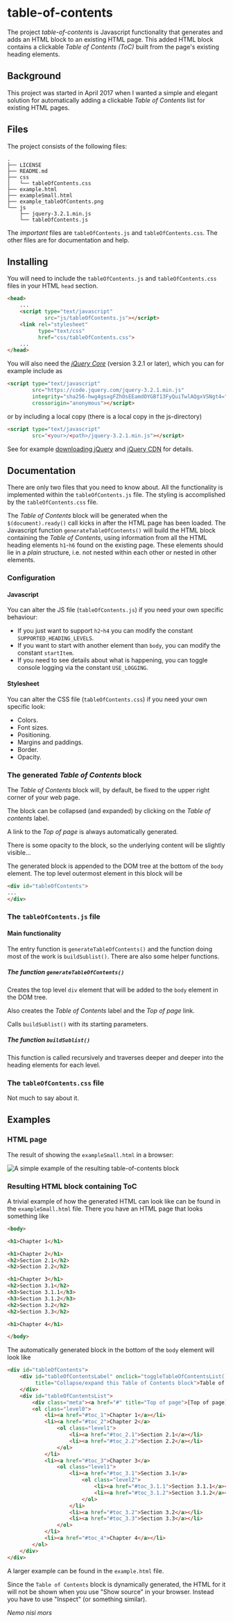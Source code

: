 # table-of-contents

The project *table-of-contents* is Javascript functionality that generates and adds an HTML block to an existing HTML page. This added HTML block contains a clickable *Table of Contents (ToC)* built from the page's existing heading elements.


## Background

This project was started in April 2017 when I wanted a simple and elegant solution for automatically adding a clickable *Table of Contents* list for existing HTML pages.


## Files

The project consists of the following files:

```
.
├── LICENSE
├── README.md
├── css
│   └── tableOfContents.css
├── example.html
├── exampleSmall.html
├── example_tableOfContents.png
└── js
    ├── jquery-3.2.1.min.js
    └── tableOfContents.js
```

The *important* files are `tableOfContents.js` and `tableOfContents.css`. The other files are for documentation and help.


## Installing

You will need to include the `tableOfContents.js` and `tableOfContents.css` files in your HTML `head` section.

```html
<head>
    ...
    <script type="text/javascript"
            src="js/tableOfContents.js"></script>
    <link rel="stylesheet"
          type="text/css"
          href="css/tableOfContents.css">
    ...
</head>
```

You will also need the *[jQuery Core][jQuery]* (version 3.2.1 or later), which you can for example include as

```html
<script type="text/javascript"
        src="https://code.jquery.com/jquery-3.2.1.min.js"
        integrity="sha256-hwg4gsxgFZhOsEEamdOYGBf13FyQuiTwlAQgxVSNgt4="
        crossorigin="anonymous"></script>
```

or by including a local copy (there is a local copy in the js-directory)

```html
<script type="text/javascript"
        src="<your>/<path>/jquery-3.2.1.min.js"></script>
```

See for example [downloading jQuery][] and [jQuery CDN][] for details.


   [jQuery]: https://jquery.com/ "jQuery"
   [Downloading jQuery]: https://jquery.com/download "Downloading jQuery"
   [jQuery CDN]: https://code.jquery.com "jQuery CDN"


## Documentation

There are only two files that you need to know about. All the functionality is implemented within the `tableOfContents.js` file. The styling is accomplished by the `tableOfContents.css` file.

The *Table of Contents* block will be generated when the `$(document).ready()` call kicks in after the HTML page has been loaded. The Javascript function `generateTableOfContents()` will build the HTML block containing the *Table of Contents*, using information from all the HTML heading elements `h1`-`h6` found on the existing page. These elements should lie in a *plain* structure, i.e. not nested within each other or nested in other elements.



### Configuration

#### Javascript

You can alter the JS file (`tableOfContents.js`) if you need your own specific behaviour:
* If you just want to support `h2`-`h4` you can modify the constant `SUPPORTED_HEADING_LEVELS`.
* If you want to start with another element than `body`, you can modify the constant `startItem`.
* If you need to see details about what is happening, you can toggle console logging via the constant `USE_LOGGING`.

#### Stylesheet

You can alter the CSS file (`tableOfContents.css`) if you need your own specific look:
* Colors.
* Font sizes.
* Positioning.
* Margins and paddings.
* Border.
* Opacity.


### The generated *Table of Contents* block

The *Table of Contents* block will, by default, be fixed to the upper right corner of your web page.

The block can be collapsed (and expanded) by clicking on the *Table of contents* label.

A link to the *Top of page* is always automatically generated.

There is some opacity to the block, so the underlying content will be slightly visible...

The generated block is appended to the DOM tree at the bottom of the `body` element. The top level outermost element in this block will be

```html
<div id="tableOfContents">
...
</div>
```

### The `tableOfContents.js` file

#### Main functionality

The entry function is `generateTableOfContents()` and the function doing most of the work is `buildSublist()`. There are also some helper functions.


##### The function `generateTableOfContents()`

Creates the top level `div` element that will be added to the `body` element in the DOM tree.

Also creates the *Table of Contents* label and the *Top of page* link.

Calls `buildSublist()` with its starting parameters.


##### The function `buildSublist()`

This function is called recursively and traverses deeper and deeper into the heading elements for each level.


### The `tableOfContents.css` file

Not much to say about it.


## Examples

### HTML page

The result of showing the `exampleSmall.html` in a browser:

![A simple example of the resulting table-of-contents block](example_tableOfContents.png "A simple example of the resulting table-of-contents block")


### Resulting HTML block containing ToC

A trivial example of how the generated HTML can look like can be found in the `exampleSmall.html` file. There you have an HTML page that looks something like

```html
<body>

<h1>Chapter 1</h1>

<h1>Chapter 2</h1>
<h2>Section 2.1</h2>
<h2>Section 2.2</h2>

<h1>Chapter 3</h1>
<h2>Section 3.1</h2>
<h3>Section 3.1.1</h3>
<h3>Section 3.1.2</h3>
<h2>Section 3.2</h2>
<h2>Section 3.3</h2>

<h1>Chapter 4</h1>

</body>
```

The automatically generated block in the bottom of the `body` element will look like

```html
<div id="tableOfContents">
    <div id="tableOfContentsLabel" onclick="toggleTableOfContentsList()"
         title="Collapse/expand this Table of Contents block">Table of contents
    </div>
    <div id="tableOfContentsList">
        <div class="meta"><a href="#" title="Top of page">[Top of page]</a></div>
        <ol class="level0">
            <li><a href="#toc_1">Chapter 1</a></li>
            <li><a href="#toc_2">Chapter 2</a>
                <ol class="level1">
                    <li><a href="#toc_2.1">Section 2.1</a></li>
                    <li><a href="#toc_2.2">Section 2.2</a></li>
                </ol>
            </li>
            <li><a href="#toc_3">Chapter 3</a>
                <ol class="level1">
                    <li><a href="#toc_3.1">Section 3.1</a>
                        <ol class="level2">
                            <li><a href="#toc_3.1.1">Section 3.1.1</a></li>
                            <li><a href="#toc_3.1.2">Section 3.1.2</a></li>
                        </ol>
                    </li>
                    <li><a href="#toc_3.2">Section 3.2</a></li>
                    <li><a href="#toc_3.3">Section 3.3</a></li>
                </ol>
            </li>
            <li><a href="#toc_4">Chapter 4</a></li>
        </ol>
    </div>
</div>
```
A larger example can be found in the `example.html` file.

Since the `Table of Contents` block is dynamically generated, the HTML for it will not be shown when you use "Show source" in your browser. Instead you have to use "Inspect" (or something similar).

*Nemo nisi mors*